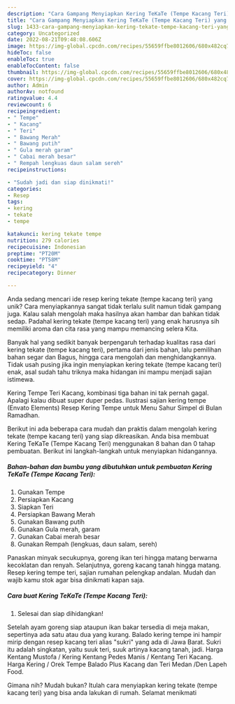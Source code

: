 ```yaml
---
description: "Cara Gampang Menyiapkan Kering TeKaTe (Tempe Kacang Teri) yang Lezat"
title: "Cara Gampang Menyiapkan Kering TeKaTe (Tempe Kacang Teri) yang Lezat"
slug: 1433-cara-gampang-menyiapkan-kering-tekate-tempe-kacang-teri-yang-lezat
category: Uncategorized
date: 2022-08-21T09:48:08.606Z
image: https://img-global.cpcdn.com/recipes/55659ffbe8012606/680x482cq70/kering-tekate-tempe-kacang-teri-foto-resep-utama.jpg
hideToc: false
enableToc: true
enableTocContent: false
thumbnail: https://img-global.cpcdn.com/recipes/55659ffbe8012606/680x482cq70/kering-tekate-tempe-kacang-teri-foto-resep-utama.jpg
cover: https://img-global.cpcdn.com/recipes/55659ffbe8012606/680x482cq70/kering-tekate-tempe-kacang-teri-foto-resep-utama.jpg
author: Admin
authorAv: notfound
ratingvalue: 4.4
reviewcount: 6
recipeingredient:
- " Tempe"
- " Kacang"
- " Teri"
- " Bawang Merah"
- " Bawang putih"
- " Gula merah garam"
- " Cabai merah besar"
- " Rempah lengkuas daun salam sereh"
recipeinstructions:

- "Sudah jadi dan siap dinikmati!"
categories:
- Resep
tags:
- kering
- tekate
- tempe

katakunci: kering tekate tempe 
nutrition: 279 calories
recipecuisine: Indonesian
preptime: "PT20M"
cooktime: "PT58M"
recipeyield: "4"
recipecategory: Dinner

---
```





Anda sedang mencari ide resep kering tekate (tempe kacang teri) yang unik? Cara menyiapkannya sangat tidak terlalu sulit namun tidak gampang juga. Kalau salah mengolah maka hasilnya akan hambar dan bahkan tidak sedap. Padahal kering tekate (tempe kacang teri) yang enak harusnya sih memiliki aroma dan cita rasa yang mampu memancing selera Kita.





Banyak hal yang sedikit banyak berpengaruh terhadap kualitas rasa dari kering tekate (tempe kacang teri), pertama dari jenis bahan, lalu pemilihan bahan segar dan Bagus, hingga cara mengolah dan menghidangkannya. Tidak usah pusing jika ingin menyiapkan kering tekate (tempe kacang teri) enak,      asal sudah tahu triknya maka hidangan ini mampu menjadi sajian istimewa.














Kering Tempe Teri Kacang, kombinasi tiga bahan ini tak pernah gagal. Apalagi kalau dibuat super duper pedas. Ilustrasi sajian kering tempe (Envato Elements) Resep Kering Tempe untuk Menu Sahur Simpel di Bulan Ramadhan.






Berikut ini ada beberapa cara mudah dan praktis dalam mengolah kering tekate (tempe kacang teri) yang siap dikreasikan. Anda bisa membuat Kering TeKaTe (Tempe Kacang Teri) menggunakan 8 bahan dan 0 tahap pembuatan. Berikut ini langkah-langkah untuk menyiapkan hidangannya.

<!--inarticleads1-->

##### Bahan-bahan dan bumbu yang dibutuhkan untuk pembuatan Kering TeKaTe (Tempe Kacang Teri):

1. Gunakan  Tempe
1. Persiapkan  Kacang
1. Siapkan  Teri
1. Persiapkan  Bawang Merah
1. Gunakan  Bawang putih
1. Gunakan  Gula merah, garam
1. Gunakan  Cabai merah besar
1. Gunakan  Rempah (lengkuas, daun salam, sereh)


Panaskan minyak secukupnya, goreng ikan teri hingga matang berwarna kecoklatan dan renyah. Selanjutnya, goreng kacang tanah hingga matang. Resep kering tempe teri, sajian rumahan pelengkap andalan. Mudah dan wajib kamu stok agar bisa dinikmati kapan saja. 

<!--inarticleads2-->

##### Cara buat Kering TeKaTe (Tempe Kacang Teri):


1. Selesai dan siap dihidangkan!

Setelah ayam goreng siap ataupun ikan bakar tersedia di meja makan, sepertinya ada satu atau dua yang kurang. Balado kering tempe ini hampir mirip dengan resep kacang teri alias &#34;sukri&#34; yang ada di Jawa Barat. Sukri itu adalah singkatan, yaitu suuk teri, suuk artinya kacang tanah, jadi. Harga Kentang Mustofa / Kering Kentang Pedes Manis / Kentang Teri Kacang. Harga Kering / Orek Tempe Balado Plus Kacang dan Teri Medan /Den Lapeh Food. 

Gimana nih? Mudah bukan? Itulah cara menyiapkan kering tekate (tempe kacang teri) yang bisa anda lakukan di rumah. Selamat menikmati
